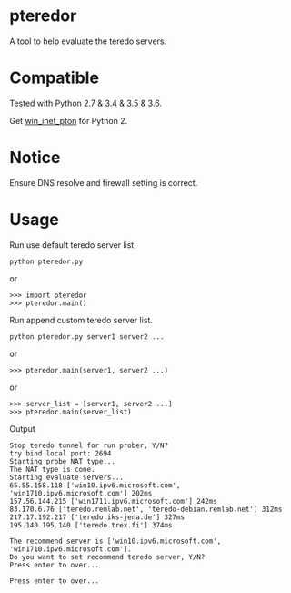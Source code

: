 # pteredor
A tool to help evaluate the teredo servers.

# Compatible
Tested with Python 2.7 & 3.4 & 3.5 & 3.6.

Get [win_inet_pton](https://github.com/SeaHOH/win_inet_pton) for Python 2.

# Notice
Ensure DNS resolve and firewall setting is correct.

# Usage
Run use default teredo server list.
```
python pteredor.py
```

or

```
>>> import pteredor
>>> pteredor.main()
```

Run append custom teredo server list.
```
python pteredor.py server1 server2 ...
```

or

```
>>> pteredor.main(server1, server2 ...)
```

or

```
>>> server_list = [server1, server2 ...]
>>> pteredor.main(server_list)
```

Output
```
Stop teredo tunnel for run prober, Y/N?
try bind local port: 2694
Starting probe NAT type...
The NAT type is cone.
Starting evaluate servers...
65.55.158.118 ['win10.ipv6.microsoft.com', 'win1710.ipv6.microsoft.com'] 202ms
157.56.144.215 ['win1711.ipv6.microsoft.com'] 242ms
83.170.6.76 ['teredo.remlab.net', 'teredo-debian.remlab.net'] 312ms
217.17.192.217 ['teredo.iks-jena.de'] 327ms
195.140.195.140 ['teredo.trex.fi'] 374ms

The recommend server is ['win10.ipv6.microsoft.com', 'win1710.ipv6.microsoft.com'].
Do you want to set recommend teredo server, Y/N?
Press enter to over...

Press enter to over...
```

